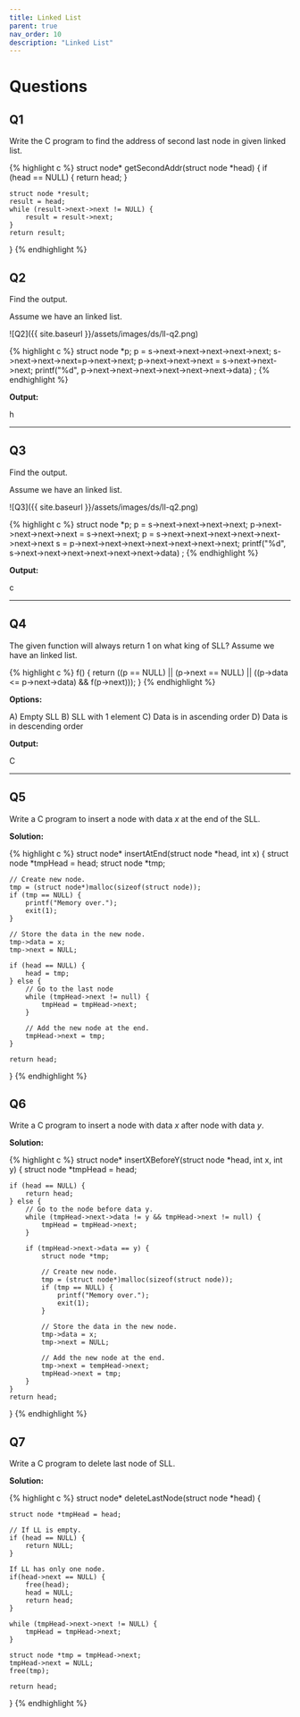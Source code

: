 ```yaml
---
title: Linked List
parent: true
nav_order: 10
description: "Linked List"
---
```


# Questions

## Q1

Write the C program to find the address of second last node in given linked list.

{% highlight c %}
struct node* getSecondAddr(struct node *head) {
    if (head == NULL) {
        return head;
    }
    
    struct node *result;
    result = head;
    while (result->next->next != NULL) {
        result = result->next;
    }
    return result;
}
{% endhighlight %}

## Q2

Find the output.

Assume we have an linked list.

![Q2]({{ site.baseurl }}/assets/images/ds/ll-q2.png)

{% highlight c %}
struct node *p;
p = s->next->next->next->next->next;
s->next->next->next=p->next->next;
p->next->next->next = s->next->next->next;
printf("%d", p->next->next->next->next->next->next->data) ;
{% endhighlight %}

**Output:**

h

***

## Q3

Find the output.

Assume we have an linked list.

![Q3]({{ site.baseurl }}/assets/images/ds/ll-q2.png)

{% highlight c %}
struct node *p;
p = s->next->next->next->next;
p->next->next->next->next = s->next->next;
p = s->next->next->next->next->next->next->next
s = p->next->next->next->next->next->next->next;
printf("%d", s->next->next->next->next->next->next->data) ;
{% endhighlight %}

**Output:**

c

***

## Q4

The given function will always return 1 on what king of SLL?
Assume we have an linked list.

{% highlight c %}
f() {
    return ((p == NULL) || (p->next == NULL) || ((p->data <= p->next->data) && f(p->next)));
}
{% endhighlight %}

**Options:**

A) Empty SLL
B) SLL with 1 element
C) Data is in ascending order
D) Data is in descending order

**Output:**

C

***

## Q5

Write a C program to insert a node with data *x* at the end of the SLL.

**Solution:**

{% highlight c %}
struct node* insertAtEnd(struct node *head, int x) {
    struct node *tmpHead = head;
    struct node *tmp;

    // Create new node.
    tmp = (struct node*)malloc(sizeof(struct node));
    if (tmp == NULL) {
        printf("Memory over.");
        exit(1);
    }

    // Store the data in the new node.
    tmp->data = x;
    tmp->next = NULL; 

    if (head == NULL) {
        head = tmp;
    } else {
        // Go to the last node
        while (tmpHead->next != null) {
            tmpHead = tmpHead->next;
        }

        // Add the new node at the end.
        tmpHead->next = tmp;
    }

    return head;
}
{% endhighlight %}

## Q6

Write a C program to insert a node with data *x* after node with data *y*.

**Solution:**

{% highlight c %}
struct node* insertXBeforeY(struct node *head, int x, int y) {
    struct node *tmpHead = head;

    if (head == NULL) {
        return head; 
    } else {
        // Go to the node before data y.
        while (tmpHead->next->data != y && tmpHead->next != null) {
            tmpHead = tmpHead->next;
        }

        if (tmpHead->next->data == y) {
            struct node *tmp;

            // Create new node.
            tmp = (struct node*)malloc(sizeof(struct node));
            if (tmp == NULL) {
                printf("Memory over.");
                exit(1);
            }

            // Store the data in the new node.
            tmp->data = x;
            tmp->next = NULL; 

            // Add the new node at the end.
            tmp->next = tempHead->next;
            tmpHead->next = tmp;
        }
    }
    return head;
}
{% endhighlight %}

## Q7

Write a C program to delete last node of SLL.

**Solution:**

{% highlight c %}
struct node* deleteLastNode(struct node *head) {

    struct node *tmpHead = head;

    // If LL is empty.
    if (head == NULL) {
        return NULL;
    }

    If LL has only one node.
    if(head->next == NULL) {
        free(head);
        head = NULL; 
        return head;
    }

    while (tmpHead->next->next != NULL) {
        tmpHead = tmpHead->next;
    }

    struct node *tmp = tmpHead->next;
    tmpHead->next = NULL;
    free(tmp);

    return head;
}
{% endhighlight %}